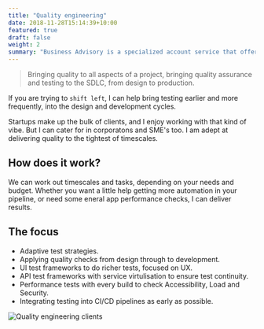 ```yaml
---
title: "Quality engineering"
date: 2018-11-28T15:14:39+10:00
featured: true
draft: false
weight: 2
summary: "Business Advisory is a specialized account service that offers expert guidance and strategic support to businesses."
---
```


> Bringing quality to all aspects of a project, bringing quality assurance and testing to the SDLC, from design to production.

If you are trying to `shift left`, I can help bring testing earlier and more frequently, into the design and development cycles.

Startups make up the bulk of clients, and I enjoy working with that kind of vibe. But I can cater for in corporatons and SME's too. I am adept at delivering quality to the tightest of timescales.

## How does it work?

We can work out timescales and tasks, depending on your needs and budget. Whether you want a little help getting more automation in your pipeline, or need some eneral app performance checks, I can deliver results. 

## The focus
- Adaptive test strategies.
- Applying quality checks from design through to development.
- UI test frameworks to do richer tests, focused on UX.
- API test frameworks with service virtulisation to ensure test continuity.
- Performance tests with every build to check Accessibility, Load and Security.
- Integrating testing into CI/CD pipelines as early as possible.

![Quality engineering clients](/images/illustrations/clients-qe.png)
